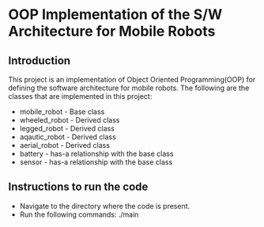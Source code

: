 # OOP Implementation of the S/W Architecture for Mobile Robots 

## Introduction
This project is an implementation of Object Oriented Programming(OOP) for defining the software architecture for mobile robots. The following are the classes that are implemented in this project:
* mobile_robot - Base class
* wheeled_robot - Derived class
* legged_robot - Derived class
* aqautic_robot - Derived class
* aerial_robot - Derived class
* battery - has-a relationship with the base class
* sensor - has-a relationship with the base class

## Instructions to run the code
* Navigate to the directory where the code is present.
* Run the following commands:
./main
